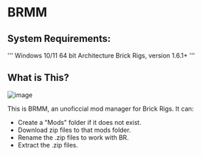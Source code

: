 # BRMM

## System Requirements:

'''
Windows 10/11
64 bit Architecture
Brick Rigs, version 1.6.1+
'''

## What is This?

![image](https://github.com/anonymous-editor/BRMM/assets/74514726/5fbc4b7b-179e-4574-82fb-340ac1190fcf)

This is BRMM, an unoficcial mod manager for Brick Rigs. It can:
- Create a "Mods" folder if it does not exist.
- Download zip files to that mods folder.
- Rename the .zip files to work with BR.
- Extract the .zip files.
